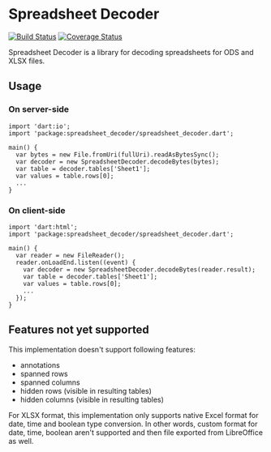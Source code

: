 # Spreadsheet Decoder

[![Build Status](https://travis-ci.org/sestegra/spreadsheet_decoder.svg)](https://travis-ci.org/sestegra/spreadsheet_decoder?branch=master)
[![Coverage Status](https://coveralls.io/repos/sestegra/spreadsheet_decoder/badge.svg?branch=master)](https://coveralls.io/r/sestegra/spreadsheet_decoder?branch=master)

Spreadsheet Decoder is a library for decoding spreadsheets for ODS and XLSX files.

## Usage

### On server-side

    import 'dart:io';
    import 'package:spreadsheet_decoder/spreadsheet_decoder.dart';

    main() {
      var bytes = new File.fromUri(fullUri).readAsBytesSync();
      var decoder = new SpreadsheetDecoder.decodeBytes(bytes);
      var table = decoder.tables['Sheet1'];
      var values = table.rows[0];
      ...
    }

### On client-side

    import 'dart:html';
    import 'package:spreadsheet_decoder/spreadsheet_decoder.dart';

    main() {
      var reader = new FileReader();
      reader.onLoadEnd.listen((event) {
        var decoder = new SpreadsheetDecoder.decodeBytes(reader.result);
        var table = decoder.tables['Sheet1'];
        var values = table.rows[0];
        ...
      });
    }

## Features not yet supported
This implementation doesn't support following features:
- annotations
- spanned rows
- spanned columns
- hidden rows (visible in resulting tables)
- hidden columns (visible in resulting tables)

For XLSX format, this implementation only supports native Excel format for date, time and boolean type conversion.
In other words, custom format for date, time, boolean aren't supported and then file exported from LibreOffice as well.